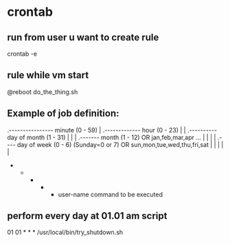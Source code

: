# crontab
## run from user u want to create rule
crontab -e
## rule while vm start
@reboot do_the_thing.sh

## Example of job definition:
.---------------- minute (0 - 59)
|  .------------- hour (0 - 23)
|  |  .---------- day of month (1 - 31)
|  |  |  .------- month (1 - 12) OR jan,feb,mar,apr ...
|  |  |  |  .---- day of week (0 - 6) (Sunday=0 or 7) OR sun,mon,tue,wed,thu,fri,sat
|  |  |  |  |
*  *  *  *  * user-name  command to be executed

## perform every day at 01.01 am script
01 01 * * * /usr/local/bin/try_shutdown.sh